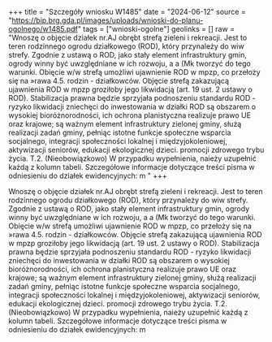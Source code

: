 +++
title = "Szczegóły wniosku W1485"
date = "2024-06-12"
source = "https://bip.brg.gda.pl/images/uploads/wnioski-do-planu-ogolnego/w1485.pdf"
tags = ["wnioski-ogolne"]
geolinks = []
raw = "Wnoszę o objęcie działek nr.AJ obrębt strefą zieleni i rekreacji. Jest to teren rodzinnego ogrodu działkowego (ROD), który przynależy do wiw strefy. Zgodnie z ustawą o ROD, jako stały element infrastruktury gmin, ogrody winny być uwzględniane w ich rozwoju, a a (Mk tworzyć do tego warunki. Obięcie w/w strefą umożliwi ujawnienie ROD w mpzp, co przełoży się na »rawa 4.5. rodzin - działkowców. Objęcie strefą zakazującą ujawnienia ROD w mpzp groziłoby jego likwidacją (art. 19 ust. 2 ustawy o ROD). Stabilizacja prawna będzie sprzyjała podnoszeniu standardu ROD - ryzyko likwidacji zniechęci do inwestowania w działki ROD są obszarem o wysokiej bioróżnorodności, ich ochrona planistyczna realizuje prawo UE oraz krajowe; są ważnym element infrastruktury zielonej gminy, służą realizacji zadań gminy, pełniąc istotne funkcje społeczne wsparcia socjalnego, integracji społeczności lokalnej i międzyjokoleniowej, aktywizacji seniorów, edukacji ekologicznej dzieci. promocji zdrowego trybu życia. T.2. (Nieobowiązkowo) W przypadku wypełnienia, naieży uzupełnić każdą z kolumn tabeli. Szczegółowe informacje dotyczące treści pisma w odniesieniu do działek ewidencyjnych: m "
+++

Wnoszę o objęcie działek nr.AJ obrębt strefą zieleni i rekreacji. Jest to teren rodzinnego ogrodu
działkowego (ROD), który przynależy do wiw strefy. Zgodnie z ustawą o ROD, jako stały element infrastruktury
gmin, ogrody winny być uwzględniane w ich rozwoju, a a (Mk tworzyć do tego warunki. Obięcie w/w strefą
umożliwi ujawnienie ROD w mpzp, co przełoży się na »rawa 4.5. rodzin - działkowców. Objęcie strefą zakazującą
ujawnienia ROD w mpzp groziłoby jego likwidacją (art. 19 ust. 2 ustawy o ROD). Stabilizacja prawna będzie
sprzyjała podnoszeniu standardu ROD - ryzyko likwidacji zniechęci do inwestowania w działki ROD są
obszarem o wysokiej bioróżnorodności, ich ochrona planistyczna realizuje prawo UE oraz krajowe; są ważnym
element infrastruktury zielonej gminy, służą realizacji zadań gminy, pełniąc istotne funkcje społeczne wsparcia
socjalnego, integracji społeczności lokalnej i międzyjokoleniowej, aktywizacji seniorów, edukacji ekologicznej
dzieci. promocji zdrowego trybu życia.
T.2. (Nieobowiązkowo) W przypadku wypełnienia, naieży uzupełnić każdą z kolumn tabeli.
Szczegółowe informacje dotyczące treści pisma w odniesieniu do działek ewidencyjnych: m



